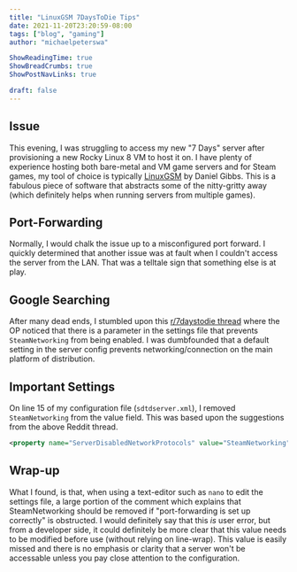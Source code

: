 ```yaml
---
title: "LinuxGSM 7DaysToDie Tips"
date: 2021-11-20T23:20:59-08:00
tags: ["blog", "gaming"]
author: "michaelpeterswa"

ShowReadingTime: true
ShowBreadCrumbs: true
ShowPostNavLinks: true

draft: false
---
```

## Issue
This evening, I was struggling to access my new "7 Days" server after provisioning a new Rocky Linux 8 VM to host it on. I have plenty of experience hosting both bare-metal and VM game servers and for Steam games, my tool of choice is typically [LinuxGSM](https://github.com/GameServerManagers/LinuxGSM/) by Daniel Gibbs. This is a fabulous piece of software that abstracts some of the nitty-gritty away (which definitely helps when running servers from multiple games).
## Port-Forwarding
Normally, I would chalk the issue up to a misconfigured port forward.  I quickly determined that another issue was at fault when I couldn't access the server from the LAN. That was a telltale sign that something else is at play.
## Google Searching
After many dead ends, I stumbled upon this [r/7daystodie thread](https://www.reddit.com/r/7daystodie/comments/n10crs/solution_for_timed_out_issue_on_a_dedicated/) where the OP noticed that there is a parameter in the settings file that prevents `SteamNetworking` from being enabled. I was dumbfounded that a default setting in the server config prevents networking/connection on the main platform of distribution.
## Important Settings
On line 15 of my configuration file (`sdtdserver.xml`), I removed `SteamNetworking` from the value field. This was based upon the suggestions from the above Reddit thread. 
```XML
<property name="ServerDisabledNetworkProtocols" value="SteamNetworking"/>      <!-- Networking protocols that should not be used. Separated by comma. Possible values: LiteNetLib, SteamNetworking. Dedicated servers should disable SteamNetworking if there is no NAT router in between your users and the server or when port-forwarding is set up correctly -->
```

## Wrap-up
What I found, is that, when using a text-editor such as `nano` to edit the settings file, a large portion of the comment which explains that SteamNetworking should be removed if "port-forwarding is set up correctly" is obstructed. I would definitely say that this *is* user error, but from a developer side, it could definitely be more clear that this value needs to be modified before use (without relying on line-wrap). This value is easily missed and there is no emphasis or clarity that a server won't be accessable unless you pay close attention to the configuration.